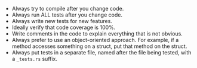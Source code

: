* Always try to compile after you change code.
* Always run ALL tests after you change code.
* Always write new tests for new features.
* Ideally verify that code coverage is 100%.
* Write comments in the code to explain everything that is not obvious.
* Always prefer to use an object-oriented approach. For example, if a method accesses something on a struct, put that method on the struct.
* Always put tests in a separate file, named after the file being tested, with a `_tests.rs` suffix.
